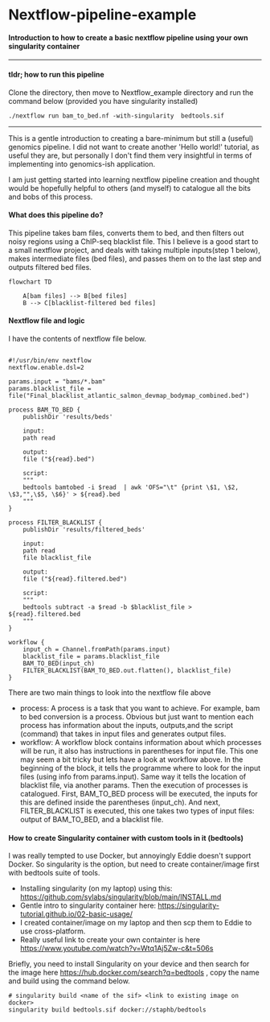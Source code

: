 # Nextflow-pipeline-example

#### Introduction to how to create a basic nextflow pipeline using your own singularity container

---

#### tldr; how to run this pipeline
Clone the directory, then move to Nextflow_example directory and run the command below (provided you have singularity installed)
```
./nextflow run bam_to_bed.nf -with-singularity  bedtools.sif
```
---

This is a gentle introduction to creating a bare-minimum but still a (useful) genomics pipeline. I did not want to create another 'Hello world!' tutorial, as useful they are, but personally I don't find them very insightful in terms of implementing into genomics-ish application.

I am just getting started into learning nextflow pipeline creation and thought would be hopefully helpful to others (and myself) to catalogue all the bits and bobs of this process.


#### What does this pipeline do?
This pipeline takes bam files, converts them to bed, and then filters out noisy regions using a ChIP-seq blacklist file. This I believe is a good start to a small nextflow project, and deals with taking multiple inputs(step 1 below), makes intermediate files (bed files), and passes them on to the last step and outputs filtered bed files.

```mermaid
flowchart TD
    
    A[bam files] --> B[bed files]
    B --> C[blacklist-filtered bed files]
```


#### Nextflow file and logic
I have the contents of nextflow file below.

```

#!/usr/bin/env nextflow
nextflow.enable.dsl=2

params.input = "bams/*.bam"
params.blacklist_file = file("Final_blacklist_atlantic_salmon_devmap_bodymap_combined.bed")

process BAM_TO_BED {
    publishDir 'results/beds'

    input:
    path read
    
    output:
    file ("${read}.bed")

    script:
    """
    bedtools bamtobed -i $read  | awk 'OFS="\t" {print \$1, \$2, \$3,"",\$5, \$6}' > ${read}.bed
    """
}

process FILTER_BLACKLIST {
    publishDir 'results/filtered_beds'

    input:
    path read
    file blacklist_file

    output:
    file ("${read}.filtered.bed")

    script:
    """
    bedtools subtract -a $read -b $blacklist_file > ${read}.filtered.bed
    """
}

workflow {
    input_ch = Channel.fromPath(params.input)
    blacklist_file = params.blacklist_file
    BAM_TO_BED(input_ch)
    FILTER_BLACKLIST(BAM_TO_BED.out.flatten(), blacklist_file)
}

```
There are two main things to look into the nextflow file above

 - process: A process is a task that you want to achieve. For example, bam to bed conversion is a process. Obvious but just want to mention each process has information about the inputs, outputs,and the script (command) that takes in input files and generates output files.
 - workflow: A workflow block contains information about which processes will be run, it also has instructions in parentheses for input file. This one may seem a bit tricky but lets have a look at workflow above. In the beginning of the block, it tells the programme where to look for the input files (using info from params.input). Same way it tells the location of blacklist file, via another params. Then the execution of processes is catalogued. First, BAM_TO_BED process will be executed, the inputs for this are defined inside the parentheses (input_ch). And next, FILTER_BLACKLIST is executed, this one takes two types of input files: output of BAM_TO_BED, and a blacklist file. 
 
 
 #### How to create Singularity container with custom tools in it (bedtools)
 
 I was really tempted to use Docker, but annoyingly Eddie doesn't support Docker. So singularity is the option, but need to create container/image first with bedtools suite of tools.
- Installing singularity (on my laptop) using this: https://github.com/sylabs/singularity/blob/main/INSTALL.md
- Gentle intro to singularity container here: https://singularity-tutorial.github.io/02-basic-usage/
- I created container/image on my laptop and then scp them to Eddie to use cross-platform.
- Really useful link to create your own containter is here https://www.youtube.com/watch?v=Wtq1Aj5Zw-c&t=506s

Briefly, you need to install Singularity on your device and then search for the image here https://hub.docker.com/search?q=bedtools , copy the name and build using the command below.
```
# singularity build <name of the sif> <link to existing image on docker>
singularity build bedtools.sif docker://staphb/bedtools
```
